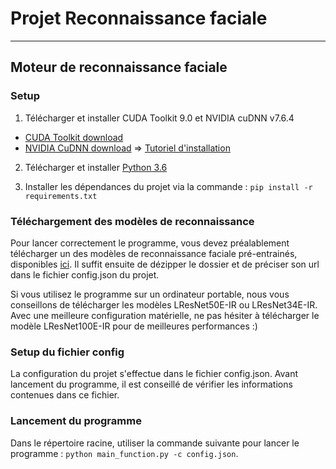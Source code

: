 # Projet Reconnaissance faciale
---

## Moteur de reconnaissance faciale

### Setup
1. Télécharger et installer CUDA Toolkit 9.0 et NVIDIA cuDNN v7.6.4
* [CUDA Toolkit download](https://developer.nvidia.com/cuda-90-download-archive)
* [NVIDIA CuDNN download](https://developer.nvidia.com/rdp/cudnn-archive) => [Tutoriel d'installation](https://docs.nvidia.com/deeplearning/sdk/cudnn-install/index.html)

2. Télécharger et installer [Python 3.6](https://www.python.org/downloads/release/python-368/)

3. Installer les dépendances du projet via la commande : `pip install -r requirements.txt`

### Téléchargement des modèles de reconnaissance
Pour lancer correctement le programme, vous devez préalablement télécharger un des modèles de reconnaissance faciale pré-entrainés, disponibles [ici](https://github.com/deepinsight/insightface/wiki/Model-Zoo). Il suffit ensuite de dézipper le dossier et de préciser son url dans le fichier config.json du projet.

Si vous utilisez le programme sur un ordinateur portable, nous vous conseillons de télécharger les modèles LResNet50E-IR ou  LResNet34E-IR. Avec une meilleure configuration matérielle, ne pas hésiter à télécharger le modèle LResNet100E-IR pour de meilleures performances :)

### Setup du fichier config
La configuration du projet s'effectue dans le fichier config.json. Avant lancement du programme, il est conseillé de vérifier les informations contenues dans ce fichier.

### Lancement du programme
Dans le répertoire racine, utiliser la commande suivante pour lancer le programme : `python main_function.py -c config.json`.

